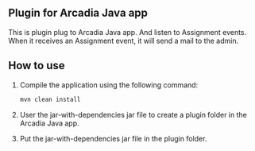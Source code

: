 ## Plugin for Arcadia Java app

This is plugin plug to Arcadia Java app. And listen to Assignment events.
When it receives an Assignment event, it will send a mail to the admin.

## How to use

1. Compile the application using the following command:
    ```bash
    mvn clean install
    ```
   
2. User the jar-with-dependencies jar file to create a plugin folder in the Arcadia Java app.

3. Put the jar-with-dependencies jar file in the plugin folder.
